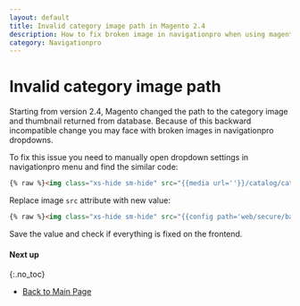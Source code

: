 ```yaml
---
layout: default
title: Invalid category image path in Magento 2.4
description: How to fix broken image in navigationpro when using magento 2.4
category: Navigationpro
---
```


# Invalid category image path

Starting from version 2.4, Magento changed the path to the category image and
thumbnail returned from database. Because of this backward incompatible change
you may face with broken images in navigationpro dropdowns.

To fix this issue you need to manually open dropdown settings in navigationpro
menu and find the similar code:

```html
{% raw %}<img class="xs-hide sm-hide" src="{{media url=''}}/catalog/category/{{var remote_entity.thumbnail}}" />{% endraw %}
```

Replace image `src` attribute with new value:

```html
{% raw %}<img class="xs-hide sm-hide" src="{{config path='web/secure/base_url'}}{{var remote_entity.thumbnail}}" />{% endraw %}
```

Save the value and check if everything is fixed on the frontend.

#### Next up
{:.no_toc}

 -  [Back to Main Page](/m2/extensions/navigationpro/)
